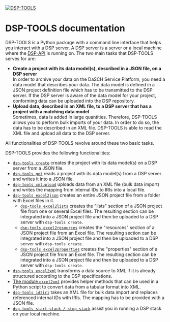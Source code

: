 [![DSP-TOOLS](https://img.shields.io/github/v/release/dasch-swiss/dsp-tools?include_prereleases&label=DSP-TOOLS)](https://github.com/dasch-swiss/dsp-tools)

# DSP-TOOLS documentation

DSP-TOOLS is a Python package with a command line interface that helps you interact with a DSP server. A DSP server 
is a server or a local machine where the [DSP-API](https://github.com/dasch-swiss/dsp-api) is running on. The two main 
tasks that DSP-TOOLS serves for are:

- **Create a project with its data model(s), described in a JSON file, on a DSP server**  
  In order to archive your data on the DaSCH Service Platform, you need a data model that describes your data.
  The data model is defined in a JSON project definition file which has to be transmitted to the DSP server. If the DSP 
  server is aware of the data model for your project, conforming data can be uploaded into the DSP repository.
- **Upload data, described in an XML file, to a DSP server that has a project with a matching data model**  
  Sometimes, data is added in large quantities. Therefore, DSP-TOOLS allows you to perform bulk imports of your
  data. In order to do so, the data has to be described in an XML file. DSP-TOOLS is able to read the XML file and 
  upload
  all data to the DSP server.

All functionalities of DSP-TOOLS revolve around these two basic tasks. 

DSP-TOOLS provides the following functionalities:

- [`dsp-tools create`](https://docs.dasch.swiss/latest/DSP-TOOLS/dsp-tools-usage/#create-a-project-on-a-dsp-server) 
  creates the project with its data model(s) on a DSP server from a JSON file.
- [`dsp-tools get`](https://docs.dasch.swiss/latest/DSP-TOOLS/dsp-tools-usage#get-a-project-from-a-dsp-server) reads a project with its data model(s) from 
  a DSP server and writes it into a JSON file.
- [`dsp-tools xmlupload`](https://docs.dasch.swiss/latest/DSP-TOOLS/dsp-tools-usage/#upload-data-to-a-dsp-server) 
  uploads data from an XML file (bulk
  data import) and writes the mapping from internal IDs to IRIs into a local file.
- [`dsp-tools excel2json`](https://docs.dasch.swiss/latest/DSP-TOOLS/dsp-tools-usage/#create-a-json-project-file-from-excel-files) 
  creates an entire JSON project file from a folder with Excel files in it.
    - [`dsp-tools excel2lists`](https://docs.dasch.swiss/latest/DSP-TOOLS/dsp-tools-usage/#create-the-lists-section-of-a-json-project-file-from-excel-files)
      creates the "lists" section of a JSON project file from one or several Excel files. The resulting section can be 
      integrated into a JSON project file and then be uploaded to a DSP server with `dsp-tools create`.
    - [`dsp-tools excel2resources`](https://docs.dasch.swiss/latest/DSP-TOOLS/dsp-tools-usage/#create-the-resources-section-of-a-json-project-file-from-an-excel-file)
      creates the "resources" section of a JSON project file from an Excel file. The resulting section can be integrated 
      into a JSON project file and then be uploaded to a DSP server with `dsp-tools create`.
    - [`dsp-tools excel2properties`](https://docs.dasch.swiss/latest/DSP-TOOLS/dsp-tools-usage/#create-the-properties-section-of-a-json-project-file-from-an-excel-file)
      creates the "properties" section of a JSON project file from an Excel file. The resulting section can be integrated 
      into a JSON project file and then be uploaded to a DSP server with `dsp-tools create`.
- [`dsp-tools excel2xml`](https://docs.dasch.swiss/latest/DSP-TOOLS/dsp-tools-usage/#create-an-xml-file-from-excelcsv) 
  transforms a data source to XML if it is already structured according to the DSP specifications.
- [The module `excel2xml`](https://docs.dasch.swiss/latest/DSP-TOOLS/dsp-tools-usage/#use-the-module-excel2xml-to-convert-a-data-source-to-xml) 
  provides helper methods that can be used in a Python script to convert data from a tabular format into XML.
- [`dsp-tools id2iri`](https://docs.dasch.swiss/latest/DSP-TOOLS/dsp-tools-usage/#replace-internal-ids-with-iris-in-xml-file)
  takes an XML file for bulk data import and replaces referenced internal IDs with IRIs. The mapping has to be provided
  with a JSON file.
- [`dsp-tools start-stack / stop-stack`](https://docs.dasch.swiss/latest/DSP-TOOLS/dsp-tools-usage/#start-a-dsp-stack-on-your-local-machine)
  assist you in running a DSP stack on your local machine.
